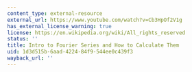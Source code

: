 ```yaml
---
content_type: external-resource
external_url: https://www.youtube.com/watch?v=Cb3HpOf2V1g
has_external_license_warning: true
license: https://en.wikipedia.org/wiki/All_rights_reserved
status: ''
title: Intro to Fourier Series and How to Calculate Them
uid: 1d3d515b-6aad-4224-84f9-544ee0c439f3
wayback_url: ''
---
```

